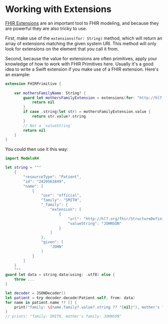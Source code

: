 # Working with Extensions

[FHIR Extensions][extensions] are an important tool to FHIR modeling, and because they are powerful they are also tricky to use.

First, make use of the `extensions(for: String)` method, which will return an array of extensions matching the given system URI.
This method will only look for extensions on the element that you call it from.

Second, because the value for extensions are often primitives, apply your knowledge of how to work with FHIR Primitives here.
Usually it's a good idea to write a Swift extension if you make use of a FHIR extension.
Here's an example:

```swift
extension FHIRPrimitive {
    
    var mothersFamilyName: String? {
        guard let mothersFamilyExtension = extensions(for: "http://hl7.org/fhir/StructureDefinition/humanname-mothers-family").first else {
            return nil
        }
        if case .string(let str) = mothersFamilyExtension.value {
            return str.value?.string
        }
        // Not a `valueString`
        return nil
    }
}
```

You could then use it this way:

```swift
import ModelsR4

let string = """
    {
        "resourceType": "Patient",
        "id": "2429563849",
        "name": [
            {
                "use": "official",
                "family": "SMITH",
                "_family": {
                    "extension": [
                        {
                            "url": "http://hl7.org/fhir/StructureDefinition/humanname-mothers-family",
                            "valueString": "JOHNSON"
                        }
                    ]
                },
                "given": [
                    "JOHN"
                ]
            }
        ]
    }
    """
guard let data = string.data(using: .utf8) else {
    throw ...
}

let decoder = JSONDecoder()
let patient = try decoder.decode(Patient.self, from: data)
for name in patient.name ?? [] {
    print("family: \(name.family?.value?.string ?? "{nil}"), mother's family: \(name.family?.mothersFamilyName ?? "{nil}")")
}
// prints: "family: SMITH, mother's family: JOHNSON"
```

[extensions]: http://hl7.org/fhir/extensibility.html
